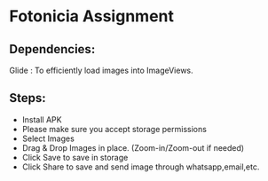 # Fotonicia Assignment
## Dependencies: 
  Glide : To efficiently load images into ImageViews.
## Steps:
 * Install APK
 * Please make sure you accept storage permissions
 * Select Images 
 * Drag & Drop Images in place. (Zoom-in/Zoom-out if needed)
 * Click Save to save in storage
 * Click Share to save and send image through whatsapp,email,etc.
